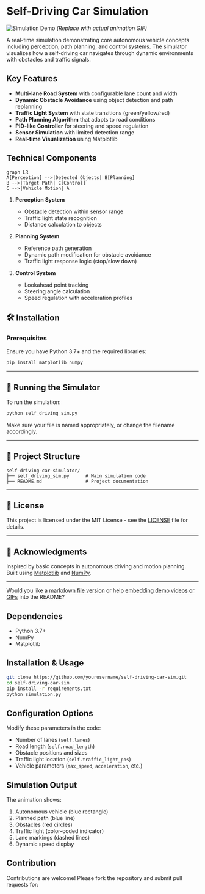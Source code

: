 # Self-Driving Car Simulation

![Simulation Demo](https://via.placeholder.com/800x400.png?text=Simulation+GIF+Demo) *(Replace with actual animation GIF)*

A real-time simulation demonstrating core autonomous vehicle concepts including perception, path planning, and control systems. The simulator visualizes how a self-driving car navigates through dynamic environments with obstacles and traffic signals.

## Key Features

- **Multi-lane Road System** with configurable lane count and width
- **Dynamic Obstacle Avoidance** using object detection and path replanning
- **Traffic Light System** with state transitions (green/yellow/red)
- **Path Planning Algorithm** that adapts to road conditions
- **PID-like Controller** for steering and speed regulation
- **Sensor Simulation** with limited detection range
- **Real-time Visualization** using Matplotlib

## Technical Components

```mermaid
graph LR
A[Perception] -->|Detected Objects| B[Planning]
B -->|Target Path| C[Control]
C -->|Vehicle Motion| A
```

1. **Perception System**
   - Obstacle detection within sensor range
   - Traffic light state recognition
   - Distance calculation to objects

2. **Planning System**
   - Reference path generation
   - Dynamic path modification for obstacle avoidance
   - Traffic light response logic (stop/slow down)

3. **Control System**
   - Lookahead point tracking
   - Steering angle calculation
   - Speed regulation with acceleration profiles

## 🛠️ Installation

### Prerequisites

Ensure you have Python 3.7+ and the required libraries:

```bash
pip install matplotlib numpy
```

---

## 🚀 Running the Simulator

To run the simulation:

```bash
python self_driving_sim.py
```

Make sure your file is named appropriately, or change the filename accordingly.

---

## 📁 Project Structure

```
self-driving-car-simulator/
├── self_driving_sim.py      # Main simulation code
├── README.md                # Project documentation
```

---


## 📃 License

This project is licensed under the MIT License - see the [LICENSE](LICENSE) file for details.

---

## 🙌 Acknowledgments

Inspired by basic concepts in autonomous driving and motion planning. Built using [Matplotlib](https://matplotlib.org/) and [NumPy](https://numpy.org/).

---

Would you like a [markdown file version](f) or help [embedding demo videos or GIFs](f) into the README?




## Dependencies
- Python 3.7+
- NumPy
- Matplotlib

## Installation & Usage

```bash
git clone https://github.com/yourusername/self-driving-car-sim.git
cd self-driving-car-sim
pip install -r requirements.txt
python simulation.py
```

## Configuration Options

Modify these parameters in the code:
- Number of lanes (`self.lanes`)
- Road length (`self.road_length`)
- Obstacle positions and sizes
- Traffic light location (`self.traffic_light_pos`)
- Vehicle parameters (`max_speed`, `acceleration`, etc.)

## Simulation Output

The animation shows:
1. Autonomous vehicle (blue rectangle)
2. Planned path (blue line)
3. Obstacles (red circles)
4. Traffic light (color-coded indicator)
5. Lane markings (dashed lines)
6. Dynamic speed display

## Contribution

Contributions are welcome! Please fork the repository and submit pull requests for:

